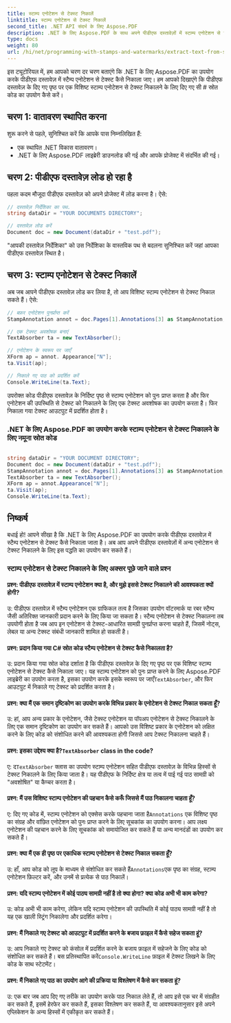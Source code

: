 ```yaml
---
title: स्टाम्प एनोटेशन से टेक्स्ट निकालें
linktitle: स्टाम्प एनोटेशन से टेक्स्ट निकालें
second_title: .NET API संदर्भ के लिए Aspose.PDF
description: .NET के लिए Aspose.PDF के साथ अपने पीडीएफ दस्तावेज़ों में स्टाम्प एनोटेशन से टेक्स्ट को आसानी से निकालने का तरीका जानें।
type: docs
weight: 80
url: /hi/net/programming-with-stamps-and-watermarks/extract-text-from-stamp-annotation/
---
```

इस ट्यूटोरियल में, हम आपको चरण दर चरण बताएंगे कि .NET के लिए Aspose.PDF का उपयोग करके पीडीएफ दस्तावेज़ में स्टैम्प एनोटेशन से टेक्स्ट कैसे निकाला जाए। हम आपको दिखाएंगे कि पीडीएफ दस्तावेज़ के दिए गए पृष्ठ पर एक विशिष्ट स्टाम्प एनोटेशन से टेक्स्ट निकालने के लिए दिए गए सी # स्रोत कोड का उपयोग कैसे करें।

## चरण 1: वातावरण स्थापित करना

शुरू करने से पहले, सुनिश्चित करें कि आपके पास निम्नलिखित हैं:

- एक स्थापित .NET विकास वातावरण।
- .NET के लिए Aspose.PDF लाइब्रेरी डाउनलोड की गई और आपके प्रोजेक्ट में संदर्भित की गई।

## चरण 2: पीडीएफ दस्तावेज़ लोड हो रहा है

पहला कदम मौजूदा पीडीएफ दस्तावेज़ को अपने प्रोजेक्ट में लोड करना है। ऐसे:

```csharp
// दस्तावेज़ निर्देशिका का पथ.
string dataDir = "YOUR DOCUMENTS DIRECTORY";

// दस्तावेज़ लोड करें
Document doc = new Document(dataDir + "test.pdf");
```

"आपकी दस्तावेज़ निर्देशिका" को उस निर्देशिका के वास्तविक पथ से बदलना सुनिश्चित करें जहां आपका पीडीएफ दस्तावेज़ स्थित है।

## चरण 3: स्टाम्प एनोटेशन से टेक्स्ट निकालें

अब जब आपने पीडीएफ दस्तावेज़ लोड कर लिया है, तो आप विशिष्ट स्टाम्प एनोटेशन से टेक्स्ट निकाल सकते हैं। ऐसे:

```csharp
// बफ़र एनोटेशन पुनर्प्राप्त करें
StampAnnotation annot = doc.Pages[1].Annotations[3] as StampAnnotation;

// एक टेक्स्ट अवशोषक बनाएं
TextAbsorber ta = new TextAbsorber();

// एनोटेशन के स्वरूप पर जाएँ
XForm ap = annot. Appearance["N"];
ta.Visit(ap);

// निकाले गए पाठ को प्रदर्शित करें
Console.WriteLine(ta.Text);
```

उपरोक्त कोड पीडीएफ दस्तावेज़ के निर्दिष्ट पृष्ठ से स्टाम्प एनोटेशन को पुनः प्राप्त करता है और फिर एनोटेशन की उपस्थिति से टेक्स्ट को निकालने के लिए एक टेक्स्ट अवशोषक का उपयोग करता है। फिर निकाला गया टेक्स्ट आउटपुट में प्रदर्शित होता है।

### .NET के लिए Aspose.PDF का उपयोग करके स्टाम्प एनोटेशन से टेक्स्ट निकालने के लिए नमूना स्रोत कोड 
```csharp

string dataDir = "YOUR DOCUMENT DIRECTORY";
Document doc = new Document(dataDir + "test.pdf");
StampAnnotation annot = doc.Pages[1].Annotations[3] as StampAnnotation;
TextAbsorber ta = new TextAbsorber();
XForm ap = annot.Appearance["N"];
ta.Visit(ap);
Console.WriteLine(ta.Text);

```

## निष्कर्ष

बधाई हो! आपने सीखा है कि .NET के लिए Aspose.PDF का उपयोग करके पीडीएफ दस्तावेज़ में स्टैम्प एनोटेशन से टेक्स्ट कैसे निकाला जाता है। अब आप अपने पीडीएफ दस्तावेज़ों में अन्य एनोटेशन से टेक्स्ट निकालने के लिए इस पद्धति का उपयोग कर सकते हैं।

### स्टाम्प एनोटेशन से टेक्स्ट निकालने के लिए अक्सर पूछे जाने वाले प्रश्न

#### प्रश्न: पीडीएफ दस्तावेज़ में स्टाम्प एनोटेशन क्या है, और मुझे इससे टेक्स्ट निकालने की आवश्यकता क्यों होगी?

उ: पीडीएफ दस्तावेज़ में स्टैम्प एनोटेशन एक ग्राफिकल तत्व है जिसका उपयोग वॉटरमार्क या रबर स्टैम्प जैसी अतिरिक्त जानकारी प्रदान करने के लिए किया जा सकता है। स्टैम्प एनोटेशन से टेक्स्ट निकालना तब उपयोगी होता है जब आप इन एनोटेशन से टेक्स्ट-आधारित सामग्री पुनर्प्राप्त करना चाहते हैं, जिसमें नोट्स, लेबल या अन्य टेक्स्ट संबंधी जानकारी शामिल हो सकती है।

#### प्रश्न: प्रदान किया गया C# स्रोत कोड स्टैम्प एनोटेशन से टेक्स्ट कैसे निकालता है?

 उ: प्रदान किया गया स्रोत कोड दर्शाता है कि पीडीएफ दस्तावेज़ के दिए गए पृष्ठ पर एक विशिष्ट स्टाम्प एनोटेशन से टेक्स्ट कैसे निकाला जाए। यह स्टाम्प एनोटेशन को पुनः प्राप्त करने के लिए Aspose.PDF लाइब्रेरी का उपयोग करता है, इसका उपयोग करके इसके स्वरूप पर जाएँ`TextAbsorber`, और फिर आउटपुट में निकाले गए टेक्स्ट को प्रदर्शित करता है।

#### प्रश्न: क्या मैं एक समान दृष्टिकोण का उपयोग करके विभिन्न प्रकार के एनोटेशन से टेक्स्ट निकाल सकता हूँ?

उ: हां, आप अन्य प्रकार के एनोटेशन, जैसे टेक्स्ट एनोटेशन या पॉपअप एनोटेशन से टेक्स्ट निकालने के लिए एक समान दृष्टिकोण का उपयोग कर सकते हैं। आपको उस विशिष्ट प्रकार के एनोटेशन को लक्षित करने के लिए कोड को संशोधित करने की आवश्यकता होगी जिससे आप टेक्स्ट निकालना चाहते हैं।

####  प्रश्न: इसका उद्देश्य क्या है?`TextAbsorber` class in the code?

 ए: द`TextAbsorber` क्लास का उपयोग स्टाम्प एनोटेशन सहित पीडीएफ दस्तावेज़ के विभिन्न हिस्सों से टेक्स्ट निकालने के लिए किया जाता है। यह पीडीएफ के निर्दिष्ट क्षेत्र या तत्व में पाई गई पाठ सामग्री को "अवशोषित" या कैप्चर करता है।

#### प्रश्न: मैं उस विशिष्ट स्टाम्प एनोटेशन की पहचान कैसे करूँ जिससे मैं पाठ निकालना चाहता हूँ?

 ए: दिए गए कोड में, स्टाम्प एनोटेशन को एक्सेस करके पहचाना जाता है`Annotations` एक विशिष्ट पृष्ठ का संग्रह और वांछित एनोटेशन को पुनः प्राप्त करने के लिए सूचकांक का उपयोग करना। आप लक्ष्य एनोटेशन की पहचान करने के लिए सूचकांक को समायोजित कर सकते हैं या अन्य मानदंडों का उपयोग कर सकते हैं।

#### प्रश्न: क्या मैं एक ही पृष्ठ पर एकाधिक स्टाम्प एनोटेशन से टेक्स्ट निकाल सकता हूँ?

 उ: हाँ, आप कोड को लूप के माध्यम से संशोधित कर सकते हैं`Annotations`एक पृष्ठ का संग्रह, स्टाम्प एनोटेशन फ़िल्टर करें, और उनमें से प्रत्येक से पाठ निकालें।

#### प्रश्न: यदि स्टाम्प एनोटेशन में कोई पाठ्य सामग्री नहीं है तो क्या होगा? क्या कोड अभी भी काम करेगा?

उ: कोड अभी भी काम करेगा, लेकिन यदि स्टाम्प एनोटेशन की उपस्थिति में कोई पाठ्य सामग्री नहीं है तो यह एक खाली स्ट्रिंग निकालेगा और प्रदर्शित करेगा।

#### प्रश्न: मैं निकाले गए टेक्स्ट को आउटपुट में प्रदर्शित करने के बजाय फ़ाइल में कैसे सहेज सकता हूं?

 उ: आप निकाले गए टेक्स्ट को कंसोल में प्रदर्शित करने के बजाय फ़ाइल में सहेजने के लिए कोड को संशोधित कर सकते हैं। बस प्रतिस्थापित करें`Console.WriteLine` फ़ाइल में टेक्स्ट लिखने के लिए कोड के साथ स्टेटमेंट।

#### प्रश्न: मैं निकाले गए पाठ का उपयोग आगे की प्रक्रिया या विश्लेषण में कैसे कर सकता हूं?

उ: एक बार जब आप दिए गए तरीके का उपयोग करके पाठ निकाल लेते हैं, तो आप इसे एक चर में संग्रहीत कर सकते हैं, इसमें हेरफेर कर सकते हैं, इसका विश्लेषण कर सकते हैं, या आवश्यकतानुसार इसे अपने एप्लिकेशन के अन्य हिस्सों में एकीकृत कर सकते हैं।